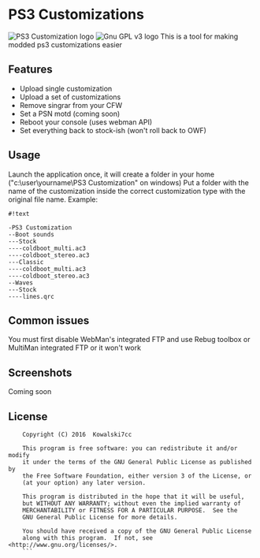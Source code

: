 # PS3 Customizations #
![PS3 Customization logo](https://bitbucket.org/repo/LzBMnK/images/3272281403-PS3_Customization-01.png)
![Gnu GPL v3 logo](https://www.gnu.org/graphics/gplv3-127x51.png)
This is a tool for making modded ps3 customizations easier

## Features ##
* Upload single customization
* Upload a set of customizations
* Remove singrar from your CFW
* Set a PSN motd (coming soon)
* Reboot your console (uses webman API)
* Set everything back to stock-ish (won't roll back to OWF)

## Usage ##
Launch the application once, it will create a folder in your home ("c:\user\yourname\PS3 Customization" on windows)
Put a folder with the name of the customization inside the correct customization type with the original file name.
Example:

```
#!text

-PS3 Customization
--Boot sounds
---Stock
----coldboot_multi.ac3
----coldboot_stereo.ac3
---Classic
----coldboot_multi.ac3
----coldboot_stereo.ac3
--Waves
---Stock
----lines.qrc
```

## Common issues ##
You must first disable WebMan's integrated FTP and use Rebug toolbox or MultiMan integrated FTP or it won't work

## Screenshots ##
Coming soon

## License ##
```
    Copyright (C) 2016  Kowalski7cc

    This program is free software: you can redistribute it and/or modify
    it under the terms of the GNU General Public License as published by
    the Free Software Foundation, either version 3 of the License, or
    (at your option) any later version.

    This program is distributed in the hope that it will be useful,
    but WITHOUT ANY WARRANTY; without even the implied warranty of
    MERCHANTABILITY or FITNESS FOR A PARTICULAR PURPOSE.  See the
    GNU General Public License for more details.

    You should have received a copy of the GNU General Public License
    along with this program.  If not, see <http://www.gnu.org/licenses/>.
	```